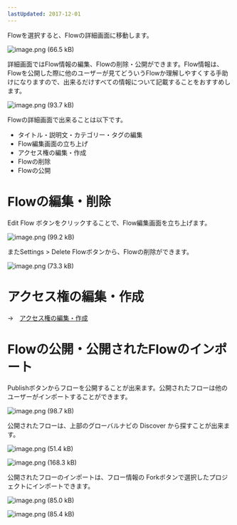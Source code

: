 ```yaml
---
lastUpdated: 2017-12-01
---
```


Flowを選択すると、Flowの詳細画面に移動します。

![image.png (66.5 kB)](/_asset/images/Flow/EditFlow/flow-edit-flow_01.png)

詳細画面ではFlow情報の編集、Flowの削除・公開ができます。Flow情報は、Flowを公開した際に他のユーザーが見てどういうFlowか理解しやすくする手助けになりますので、出来るだけすべての情報について記載することをおすすめします。

![image.png (93.7 kB)](/_asset/images/Flow/EditFlow/flow-edit-flow_02.png)

Flowの詳細画面で出来ることは以下です。

* タイトル・説明文・カテゴリー・タグの編集
* Flow編集画面の立ち上げ
* アクセス権の編集・作成
* Flowの削除
* Flowの公開

# Flowの編集・削除

Edit Flow ボタンをクリックすることで、Flow編集画面を立ち上げます。

![image.png (99.2 kB)](/_asset/images/Flow/EditFlow/flow-edit-flow_03.png)

またSettings > Delete Flowボタンから、Flowの削除ができます。

![image.png (73.3 kB)](/_asset/images/Flow/EditFlow/flow-edit-flow_04.png)

# アクセス権の編集・作成

→　[アクセス権の編集・作成](/Access)

# Flowの公開・公開されたFlowのインポート

Publishボタンからフローを公開することが出来ます。公開されたフローは他のユーザーがインポートすることができます。

![image.png (98.7 kB)](/_asset/images/Flow/EditFlow/flow-edit-flow_05.png)

公開されたフローは、上部のグローバルナビの Discover から探すことが出来ます。

![image.png (51.4 kB)](/_asset/images/Flow/EditFlow/flow-edit-flow_06.png)

![image.png (168.3 kB)](/_asset/images/Flow/EditFlow/flow-edit-flow_07.png)

公開されたフローのインポートは、フロー情報の Forkボタンで選択したプロジェクトにインポートできます。

![image.png (85.0 kB)](/_asset/images/Flow/EditFlow/flow-edit-flow_08.png)

![image.png (85.4 kB)](/_asset/images/Flow/EditFlow/flow-edit-flow_09.png)


